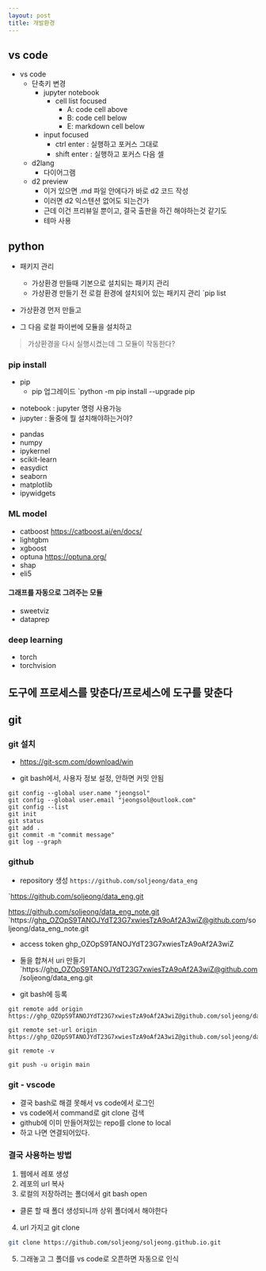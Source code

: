 ```yaml
---
layout: post
title: 개발환경
---
```

## vs code

* vs code
  * 단축키 변경
    * jupyter notebook
      * cell list focused
        * A: code cell above
        * B: code cell below
        * E: markdown cell below
    * input focused
      * ctrl enter : 실행하고 포커스 그대로
      * shift enter : 실행하고 포커스 다음 셀
  * d2lang
    * 다이어그램
  * d2 preview
    * 이거 있으면 .md 파일 안에다가 바로 d2 코드 작성
    * 이러면 d2 익스텐션 없어도 되는건가
    * 근데 이건 프리뷰일 뿐이고, 결국 출판을 하긴 해야하는것 같기도
    * 테마 사용

## python

* 패키지 관리
  * 가상환경 만들때 기본으로 설치되는 패키지 관리
  * 가상환경 만들기 전 로컬 환경에 설치되어 있는 패키지 관리
        `pip list

* 가상환경 먼저 만들고
* 그 다음 로컬 파이썬에 모듈을 설치하고

> 가상환경을 다시 실행시켰는데 그 모듈이 작동한다?

### pip install

* pip
  * pip 업그레이드
        `python -m pip install --upgrade pip
- notebook : jupyter 명령 사용가능
- jupyter : 둘중에 뭘 설치해야하는거야?
* pandas
* numpy
* ipykernel
* scikit-learn
* easydict
* seaborn
* matplotlib
* ipywidgets

### ML model
- catboost  https://catboost.ai/en/docs/
- lightgbm
- xgboost
- optuna  https://optuna.org/
- shap
- eli5

#### 그래프를 자동으로 그려주는 모듈

* sweetviz
* dataprep

### deep learning
- torch
- torchvision

## 도구에 프로세스를 맞춘다/프로세스에 도구를 맞춘다

## git

### git 설치

* <https://git-scm.com/download/win>

* git bash에서, 사용자 정보 설정, 안하면 커밋 안됨

```
git config --global user.name "jeongsol"
git config --global user.email "jeongsol@outlook.com"
git config --list
git init
git status
git add .
git commit -m "commit message"
git log --graph
```

### github

* repository 생성
`https://github.com/soljeong/data_eng`

`<https://github.com/soljeong/data_eng.git>

<https://github.com/soljeong/data_eng_note.git>
`https://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@github.com/soljeong/data_eng_note.git

* access token
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

* 둘을 합쳐서 uri 만들기
`https://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@github.com/soljeong/data_eng.git

* git bash에 등록

```
git remote add origin https://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@github.com/soljeong/data_eng.git

git remote set-url origin https://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@github.com/soljeong/data_eng_note.git

git remote -v

git push -u origin main
```

### git - vscode

* 결국 bash로 해결 못해서 vs code에서 로그인
* vs code에서 command로 git clone 검색
* github에 이미 만들어져있는 repo를 clone to local
* 하고 나면 연결되어있다.

### 결국 사용하는 방법

1. 웹에서 레포 생성
2. 레포의 url 복사
3. 로컬의 저장하려는 폴더에서 git bash open

* 클론 할 때 폴더 생성되니까 상위 폴더에서 해야한다

4. url 가지고 git clone

```bash
git clone https://github.com/soljeong/soljeong.github.io.git
```

5. 그래놓고 그 폴더를 vs code로 오픈하면 자동으로 인식
